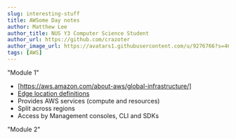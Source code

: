 ```yaml
---
slug: interesting-stuff
title: AWSome Day notes
author: Matthew Lee
author_title: NUS Y3 Computer Science Student
author_url: https://github.com/crazoter
author_image_url: https://avatars1.githubusercontent.com/u/9276766?s=460&u=a827522208afc597e6510afe592ec2674ac11dad&v=4
tags: [AWS]
---
```


"Module 1"
* [https://aws.amazon.com/about-aws/global-infrastructure/]
* [Edge location definitions](https://www.edureka.co/community/600/what-is-an-edge-location-in-aws#:~:text=An%20edge%20location%20is%20where,are%20located%20in%20AWS%20cloud.)
* Provides AWS services (compute and resources)
* Split across regions 
* Access by Management consoles, CLI and SDKs

"Module 2"